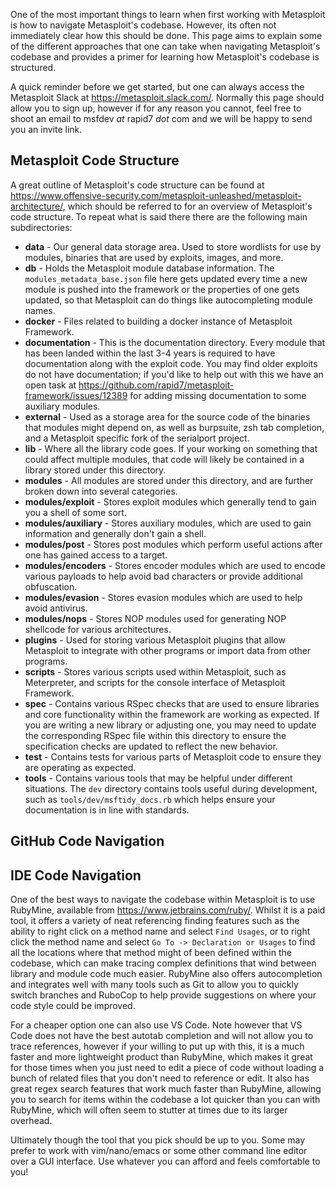 One of the most important things to learn when first working with Metasploit is how to navigate Metasploit's codebase. However, its often not immediately clear how this should be done. This page aims to explain some of the different approaches that one can take when navigating Metasploit's codebase and provides a primer for learning how Metasploit's codebase is structured.

A quick reminder before we get started, but one can always access the Metasploit Slack at https://metasploit.slack.com/. Normally this page should allow you to sign up, however if for any reason you cannot, feel free to shoot an email to msfdev *at* rapid7 *dot* com and we will be happy to send you an invite link.

Metasploit Code Structure
------------------------
A great outline of Metasploit's code structure can be found at https://www.offensive-security.com/metasploit-unleashed/metasploit-architecture/, which should be referred to for an overview of Metasploit's code structure. To repeat what is said there there are the following main subdirectories:

* **data** - Our general data storage area. Used to store wordlists for use by modules, binaries that are used by exploits, images, and more.
* **db** - Holds the Metasploit module database information. The `modules_metadata_base.json` file here gets updated every time a new module is pushed into the framework or the properties of one gets updated, so that Metasploit can do things like autocompleting module names.
* **docker** - Files related to building a docker instance of Metasploit Framework.
* **documentation** - This is the documentation directory. Every module that has been landed within the last 3-4 years is required to have documentation along with the exploit code. You may find older exploits do not have documentation; if you'd like to help out with this we have an open task at https://github.com/rapid7/metasploit-framework/issues/12389 for adding missing documentation to some auxiliary modules.
* **external** - Used as a storage area for the source code of the binaries that modules might depend on, as well as burpsuite, zsh tab completion, and a Metasploit specific fork of the serialport project.
* **lib** - Where all the library code goes. If your working on something that could affect multiple modules, that code will likely be contained in a library stored under this directory.
* **modules** - All modules are stored under this directory, and are further broken down into several categories.
* **modules/exploit** - Stores exploit modules which generally tend to gain you a shell of some sort.
* **modules/auxiliary** - Stores auxiliary modules, which are used to gain information and generally don't gain a shell.
* **modules/post** - Stores post modules which perform useful actions after one has gained access to a target.
* **modules/encoders** - Stores encoder modules which are used to encode various payloads to help avoid bad characters or provide additional obfuscation.
* **modules/evasion** - Stores evasion modules which are used to help avoid antivirus.
* **modules/nops** - Stores NOP modules used for generating NOP shellcode for various architectures.
* **plugins** - Used for storing various Metasploit plugins that allow Metasploit to integrate with other programs or import data from other programs.
* **scripts** - Stores various scripts used within Metasploit, such as Meterpreter, and scripts for the console interface of Metasploit Framework.
* **spec** - Contains various RSpec checks that are used to ensure libraries and core functionality within the framework are working as expected. If you are writing a new library or adjusting one, you may need to update the corresponding RSpec file within this directory to ensure the specification checks are updated to reflect the new behavior.
* **test** - Contains tests for various parts of Metasploit code to ensure they are operating as expected.
* **tools** - Contains various tools that may be helpful under different situations. The `dev` directory contains tools useful during development, such as `tools/dev/msftidy_docs.rb` which helps ensure your documentation is in line with standards.


GitHub Code Navigation
------------------------


IDE Code Navigation
------------------------
One of the best ways to navigate the codebase within Metasploit is to use RubyMine, available from https://www.jetbrains.com/ruby/. Whilst it is a paid tool, it offers a variety of neat referencing finding features such as the ability to right click on a method name and select `Find Usages`, or to right click the method name and select `Go To -> Declaration or Usages` to find all the locations where that method might of been defined within the codebase, which can make tracing complex definitions that wind between library and module code much easier. RubyMine also offers autocompletion and integrates well with many tools such as Git to allow you to quickly switch branches and RuboCop to help provide suggestions on where your code style could be improved.

For a cheaper option one can also use VS Code. Note however that VS Code does not have the best autotab completion and will not allow you to trace references, however if your willing to put up with this, it is a much faster and more lightweight product than RubyMine, which makes it great for those times when you just need to edit a piece of code without loading a bunch of related files that you don't need to reference or edit. It also has great regex search features that work much faster than RubyMine, allowing you to search for items within the codebase a lot quicker than you can with RubyMine, which will often seem to stutter at times due to its larger overhead.

Ultimately though the tool that you pick should be up to you. Some may prefer to work with vim/nano/emacs or some other command line editor over a GUI interface. Use whatever you can afford and feels comfortable to you!